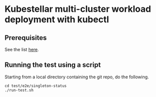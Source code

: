 # Kubestellar multi-cluster workload deployment with kubectl

## Prerequisites
See the list [here](../../pre-reqs.md).

## Running the test using a script

Starting from a local directory containing the git repo, do the following.

```
cd test/e2e/singleton-status
./run-test.sh
```
